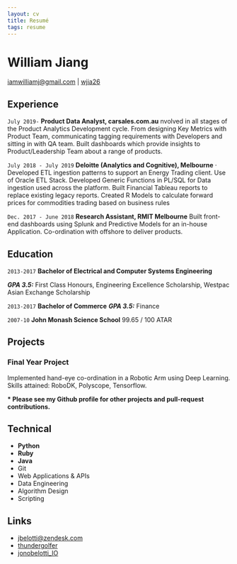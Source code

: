 ```yaml
---
layout: cv
title: Resumé
tags: resume
---
```

# William Jiang

<div id="webaddress">
<a href="mailto:iamwilliamj@gmail.com">iamwilliamj@gmail.com</a>
|
<i class="fa fa-github"></i> <a href="http://github.com/wjia26">wjia26</a>
</div>


## Experience

`July 2019-`
__Product Data Analyst, carsales.com.au__ nvolved in all stages of the Product Analytics Development cycle. From designing Key Metrics with Product Team, communicating tagging requirements with Developers and sitting in with QA team. Built dashboards which provide insights to Product/Leadership Team about a range of products.

`July 2018 - July 2019`
__Deloitte (Analytics and Cognitive), Melbourne__ · Developed ETL ingestion patterns to support an Energy Trading client. Use of Oracle ETL Stack. Developed Generic Functions in PL/SQL for Data ingestion used across the platform. Built Financial Tableau reports to
replace existing legacy reports. Created R Models to calculate forward prices for commodities trading based on business rules

`Dec. 2017 - June 2018`
__Research Assistant, RMIT Melbourne__ Built front-end dashboards using Splunk and Predictive Models for an in-house Application. Co-ordination with offshore to deliver products.


## Education

`2013-2017`
__Bachelor of Electrical and Computer Systems Engineering__

***GPA 3.5:***  First Class Honours, Engineering Excellence Scholarship, Westpac Asian Exchange Scholarship

`2013-2017`
__Bachelor of Commerce__
***GPA 3.5:***  Finance

`2007-10`
__John Monash Science School__ 99.65 / 100 ATAR


## Projects

### Final Year Project

Implemented hand-eye co-ordination in a Robotic Arm using Deep Learning. Skills attained: RoboDK, Polyscope,
Tensorflow.

__* Please see my Github profile for other projects and pull-request contributions.__

## Technical

* **Python**
* **Ruby**
* **Java**
* Git
* Web Applications & APIs
* Data Engineering
* Algorithm Design
* Scripting


## Links

* <i class="fa fa-envelope"></i> <a href="mailto:jbelotti@zendesk.com">jbelotti@zendesk.com</a><br />
* <i class="fa fa-github"></i> <a href="http://github.com/thundergolfer">thundergolfer</a><br />
*  <i class="fa fa-twitter"></i> <a href="http://twitter.com/jonobelotti_IO">jonobelotti_IO</a><br />

<!-- ### Footer

Last updated: May 2013 -->